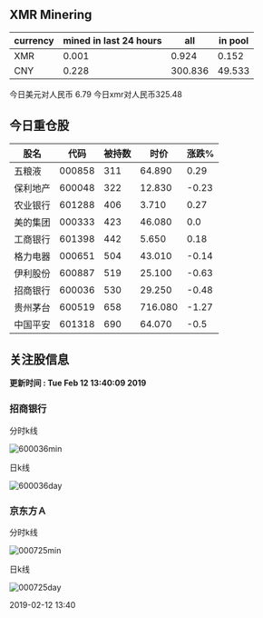 ## XMR Minering

|currency|mined in last 24 hours|all|in pool|
|---|---|---|---|
|XMR|0.001|0.924|0.152|
|CNY|0.228|300.836|49.533|

今日美元对人民币 6.79	今日xmr对人民币325.48


## 今日重仓股 

|股名|代码|被持数|时价|涨跌%|
|---|---|---|---|---|
|五粮液|000858|311|64.890|0.29|
|保利地产|600048|322|12.830|-0.23|
|农业银行|601288|406|3.710|0.27|
|美的集团|000333|423|46.080|0.0|
|工商银行|601398|442|5.650|0.18|
|格力电器|000651|504|43.010|-0.14|
|伊利股份|600887|519|25.100|-0.63|
|招商银行|600036|530|29.250|-0.48|
|贵州茅台|600519|658|716.080|-1.27|
|中国平安|601318|690|64.070|-0.5|

## 关注股信息
**更新时间 : Tue Feb 12 13:40:09 2019**
### 招商银行 
分时k线

![600036min](http://image.sinajs.cn/newchart/min/n/sh600036.gif)

日k线

![600036day](http://image.sinajs.cn/newchart/daily/n/sh600036.gif)

### 京东方Ａ 
分时k线

![000725min](http://image.sinajs.cn/newchart/min/n/sz000725.gif)

日k线

![000725day](http://image.sinajs.cn/newchart/daily/n/sz000725.gif)

2019-02-12 13:40